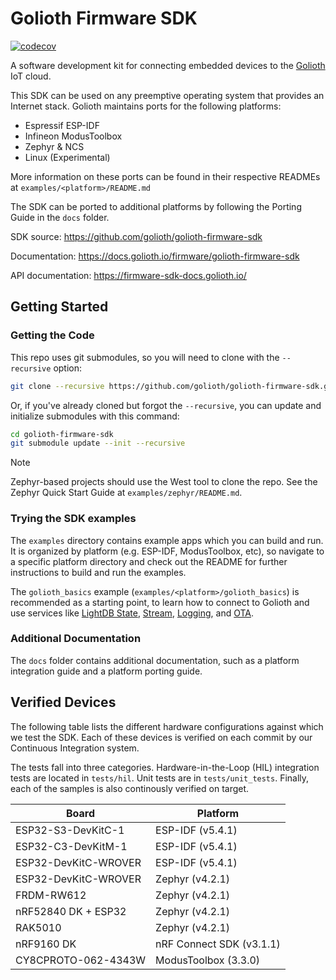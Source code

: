 # Golioth Firmware SDK

[![codecov](https://codecov.io/github/golioth/golioth-firmware-sdk/graph/badge.svg?token=IQSG01ZIOP)](https://codecov.io/github/golioth/golioth-firmware-sdk)

A software development kit for connecting embedded devices to the
[Golioth](https://golioth.io) IoT cloud.

This SDK can be used on any preemptive operating system that provides an
Internet stack. Golioth maintains ports for the following platforms:

* Espressif ESP-IDF
* Infineon ModusToolbox
* Zephyr & NCS
* Linux (Experimental)

More information on these ports can be found in their respective READMEs at
`examples/<platform>/README.md`

The SDK can be ported to additional platforms by following the Porting Guide in
the `docs` folder.

SDK source: https://github.com/golioth/golioth-firmware-sdk

Documentation: https://docs.golioth.io/firmware/golioth-firmware-sdk

API documentation: https://firmware-sdk-docs.golioth.io/

## Getting Started

### Getting the Code

This repo uses git submodules, so you will need to clone with the `--recursive` option:

```sh
git clone --recursive https://github.com/golioth/golioth-firmware-sdk.git -b v0.21.0
```

Or, if you've already cloned but forgot the `--recursive`, you can update and
initialize submodules with this command:

```sh
cd golioth-firmware-sdk
git submodule update --init --recursive
```


> [!NOTE]
> Zephyr-based projects should use the West tool to clone the repo. See
> the Zephyr Quick Start Guide at `examples/zephyr/README.md`.

### Trying the SDK examples

The `examples` directory contains example apps which you can build and run.
It is organized by platform (e.g. ESP-IDF, ModusToolbox, etc),
so navigate to a specific platform directory and check out the README for further
instructions to build and run the examples.

The `golioth_basics` example (`examples/<platform>/golioth_basics`) is recommended
as a starting point, to learn how to connect to Golioth and use services like
[LightDB State](https://docs.golioth.io/cloud/services/lightdb),
[Stream](https://docs.golioth.io/data-routing),
[Logging](https://docs.golioth.io/cloud/services/logging),
and [OTA](https://docs.golioth.io/cloud/services/ota).

### Additional Documentation

The `docs` folder contains additional documentation, such as a platform
integration guide and a platform porting guide.

## Verified Devices

The following table lists the different hardware configurations against which
we test the SDK. Each of these devices is verified on each commit by our
Continuous Integration system.

The tests fall into three categories. Hardware-in-the-Loop (HIL) integration
tests are located in `tests/hil`. Unit tests are in `tests/unit_tests`. Finally,
each of the samples is also continously verified on target.

| Board                | Platform                 |
| ---                  | ---                      |
| ESP32-S3-DevKitC-1   | ESP-IDF (v5.4.1)         |
| ESP32-C3-DevKitM-1   | ESP-IDF (v5.4.1)         |
| ESP32-DevKitC-WROVER | ESP-IDF (v5.4.1)         |
| ESP32-DevKitC-WROVER | Zephyr (v4.2.1)          |
| FRDM-RW612           | Zephyr (v4.2.1)          |
| nRF52840 DK + ESP32  | Zephyr (v4.2.1)          |
| RAK5010              | Zephyr (v4.2.1)          |
| nRF9160 DK           | nRF Connect SDK (v3.1.1) |
| CY8CPROTO-062-4343W  | ModusToolbox (3.3.0)     |

